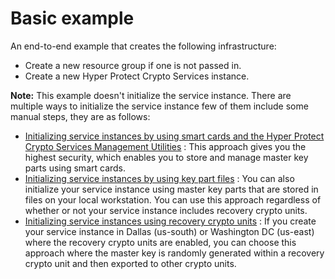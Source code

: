 # Basic example

An end-to-end example that creates the following infrastructure:

 - Create a new resource group if one is not passed in.
 - Create a new Hyper Protect Crypto Services instance.

**Note:** This example doesn't initialize the service instance. There are multiple ways to initialize the service instance few of them include some manual steps, they are as follows:
 - [Initializing service instances by using smart cards and the Hyper Protect Crypto Services Management Utilities](https://cloud.ibm.com/docs/hs-crypto?topic=hs-crypto-initialize-hsm-management-utilities) : This approach gives you the highest security, which enables you to store and manage master key parts using smart cards.
 - [Initializing service instances by using key part files](https://cloud.ibm.com/docs/hs-crypto?topic=hs-crypto-initialize-hsm) : You can also initialize your service instance using master key parts that are stored in files on your local workstation. You can use this approach regardless of whether or not your service instance includes recovery crypto units.
 - [Initializing service instances using recovery crypto units](https://cloud.ibm.com/docs/hs-crypto?topic=hs-crypto-initialize-hsm-recovery-crypto-unit) : If you create your service instance in Dallas (us-south) or Washington DC (us-east) where the recovery crypto units are enabled, you can choose this approach where the master key is randomly generated within a recovery crypto unit and then exported to other crypto units.
